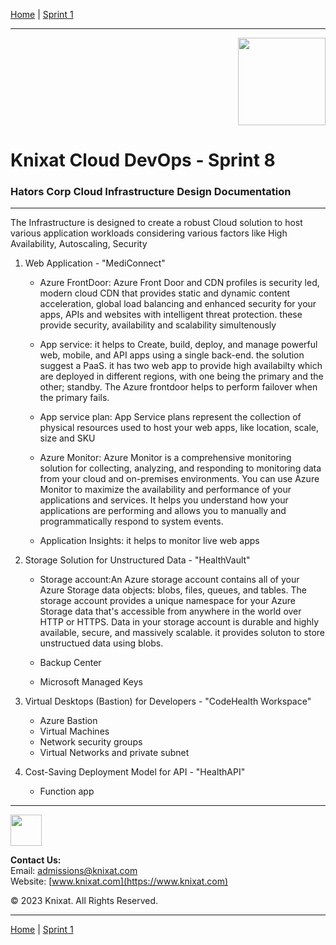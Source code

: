 [Home](../README.md) | [Sprint 1](README.md)

---

<p align="right">
    <img src="../.assets/logo-02.png" width="140x" />
</p>

# Knixat Cloud DevOps - Sprint 8
### Hators Corp Cloud Infrastructure Design Documentation
---
The Infrastructure is designed to create a robust Cloud solution to host various application workloads considering various factors like High Availability, Autoscaling, Security

1.  Web Application - "MediConnect"
      - Azure FrontDoor: Azure Front Door and CDN profiles is security led, modern cloud CDN that provides static and dynamic content acceleration, global load balancing and enhanced security for your apps, APIs and websites with intelligent threat protection. these provide security, availability and scalability simultenously 
  
      - App service: it helps to  Create, build, deploy, and manage powerful web, mobile, and API apps using a single back-end. the solution suggest a PaaS. it has two web app to provide high availabilty which are deployed in different regions, with one being the primary and the other; standby. The Azure frontdoor helps to perform failover when the primary fails.
  
  
      - App service plan: App Service plans represent the collection of physical resources used to host your web apps, like location, scale, size and SKU
  
      - Azure Monitor: Azure Monitor is a comprehensive monitoring solution for collecting, analyzing, and responding to monitoring data from your cloud and on-premises environments. You can use Azure Monitor to maximize the availability and performance of your applications and services. It helps you understand how your applications are performing and allows you to manually and programmatically respond to system events.
  
      - Application Insights: it helps to monitor live web apps

2.  Storage Solution for Unstructured Data - "HealthVault"
       - Storage account:An Azure storage account contains all of your Azure Storage data objects: blobs, files, queues, and tables. The storage account provides a unique namespace for your Azure Storage data that's accessible from anywhere in the world over HTTP or HTTPS. Data in your storage account is durable and highly available, secure, and massively scalable. it provides soluton to store unstructued data using blobs.
       - Backup Center
  
       - Microsoft Managed Keys
    
  
3.  Virtual Desktops (Bastion) for Developers - "CodeHealth Workspace"
    - Azure Bastion
    - Virtual Machines
    - Network security groups
    - Virtual Networks and private subnet
  
4. Cost-Saving Deployment Model for API - "HealthAPI"
    - Function app 
   
   


---

<p align="left">
    <img src="../.assets/logo-03.png" width="50x" />
</p>

**Contact Us:**  
Email: [admissions@knixat.com](mailto:admissions@email.com)  
Website: [www.knixat.com](https://www.knixat.com)

&copy; 2023 Knixat. All Rights Reserved.

---

[Home](../README.md) | [Sprint 1](README.md)
